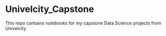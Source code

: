 # Univelcity_Capstone
This repo contains notebooks for my capstone Data Science projects from Univelcity
